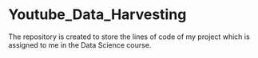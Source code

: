 # Youtube_Data_Harvesting
The repository is created to store the lines of code of my project which is assigned to me in the Data Science course.
